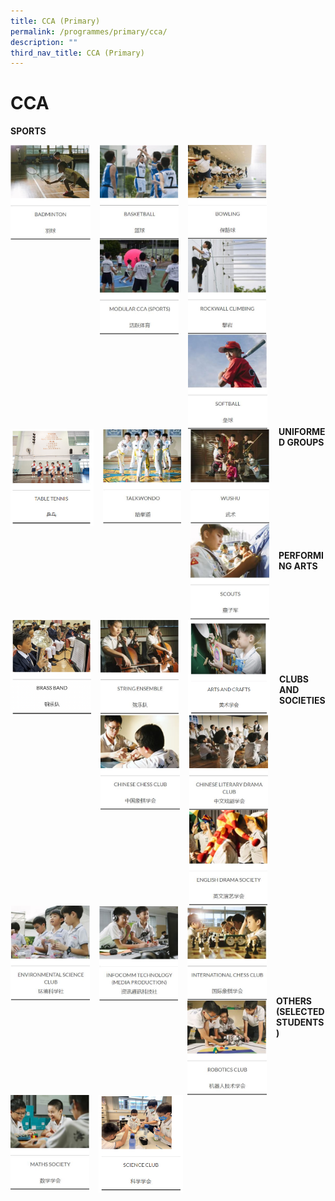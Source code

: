 ```yaml
---
title: CCA (Primary)
permalink: /programmes/primary/cca/
description: ""
third_nav_title: CCA (Primary)
---
```

# CCA
**SPORTS**

<p><a href="/programmes/primary/cca/badminton/">
<img src="/images/CCA/Primary/Badminton.jpg" style="width:25.3%;margin-right:15px;" align="left">
</a></p>

<p><a href="/programmes/primary/cca/basketball/">
<img src="/images/CCA/Primary/Basketball.jpg" style="width:25%;margin-right:15px;" align="left">
</a></p>


<p><a href="/programmes/primary/cca/bowling/">
<img src="/images/CCA/Primary/Bowling.jpg" style="width:25%;margin-right:15px;" align="left">
</a></p>

<br><br><br><br><br><br><br><br>

<p><a href="/programmes/primary/cca/modular-sports-cca/">
<img src="/images/CCA/Primary/Modular%20CCA%20(Sports).jpg" style="width:25%;margin-right:15px;" align="left">
</a></p>



<p><a href="/programmes/primary/cca/rockwall-climbing/">
<img src="/images/CCA/Primary/Rockwall%20Climbing.jpg" style="width:24.9%;margin-right:15px;" align="left">
</a></p>



<p><a href="/programmes/primary/cca/softball/">
<img src="/images/CCA/Primary/Softball.jpg" style="width:25.2%;margin-right:15px;" align="left">
</a></p>

<br><br><br><br><br><br><br><br>

<p><a href="/programmes/primary/cca/table-tennis/">
<img src="/images/tabletennis.jpg" style="width:26.4%;margin-right:15px;" align="left">
</a></p>


<p><a href="/programmes/primary/cca/taekwando/">
<img src="/images/CCA/Primary/Taekwando.jpg" style="width:24.8%;margin-right:15px;" align="left">
</a></p>



<p><a href="/programmes/primary/cca/wushu/">
<img src="/images/CCA/Primary/Wushu.jpg" style="width:25%;margin-right:15px;" align="left">
</a></p>

<br><br><br><br><br><br><br><br>


**UNIFORMED GROUPS**

<p><a href="/programmes/primary/cca/scouts/">
<img src="/images/CCA/Primary/Scouts.jpg" style="width:25%;margin-right:15px;" align="left">
</a></p>

<br><br><br><br><br><br><br><br>


**PERFORMING ARTS**



<p><a href="/programmes/primary/cca/brass-band/">
<img src="/images/CCA/Primary/brass-band.png" style="width:25.5%;margin-right:15px;" align="left">
</a></p>

<p><a href="/programmes/primary/cca/string-ensemble/">
<img src="/images/CCA/Primary/String%20Ensemble.jpg" style="width:24.9%;margin-right:15px;" align="left">
</a></p>

<p><a href="/programmes/primary/cca/art-club/">
<img src="/images/artsncrafts.png" style="width:26%;margin-right:15px;" align="left">
</a></p>

<br><br><br><br><br><br><br><br>



**CLUBS AND SOCIETIES**


<p><a href="/programmes/primary/cca/chinese-chess-club/">
<img src="/images/CCA/Primary/Chinese%20Chess%20Club.jpg" style="width:25.2%;margin-right:15px;" align="left">
</a></p>

<p><a href="/programmes/primary/cca/chinese-literary-drama-club/">
<img src="/images/CCA/Primary/Chinese%20Literary%20Drama%20Club.jpg" style="width:25%;margin-right:15px;" align="left">
</a></p>

<p><a href="/programmes/primary/cca/english-drama-society/">
<img src="/images/CCA/Primary/English%20Drama%20Society.jpg" style="width:24.9%;margin-right:15px;" align="left">
</a></p>


<br><br><br><br><br><br><br><br>

<p><a href="/programmes/primary/cca/environmental-science-club/">
<img src="/images/CCA/Primary/Environmental%20Science%20Club.jpg" style="width:25.2%;margin-right:15px;" align="left">
</a></p>

<p><a href="/programmes/primary/cca/infocomm-technology-media-production/">
<img src="/images/CCA/Primary/Infocomm%20Technology%20(Media%20Production).jpg" style="width:25%;margin-right:15px;" align="left">
</a></p>

<p><a href="/programmes/primary/cca/international-chess-club/">
<img src="/images/CCA/Primary/International%20Chess%20Club.jpg" style="width:25.1%;margin-right:15px;" align="left">
</a></p>

<br><br><br><br><br><br><br><br>

<p><a href="/programmes/primary/cca/robotics-club/">
<img src="/images/CCA/Primary/Robotics%20Club.jpg" style="width:25.2%;margin-right:15px;" align="left">
</a></p>











<br><br><br><br><br><br><br><br>

**OTHERS (SELECTED STUDENTS)**


<p><a href="/programmes/primary/cca/maths-society/">
<img src="/images/CCA/Primary/Maths%20Society.jpg" style="width:25%;margin-right:15px;" align="left">
</a></p>

<p><a href="/programmes/primary/cca/science-club/">
<img src="/images/scienceclub.jpg" style="width:26.7%;margin-right:15px;" align="left">
</a></p>